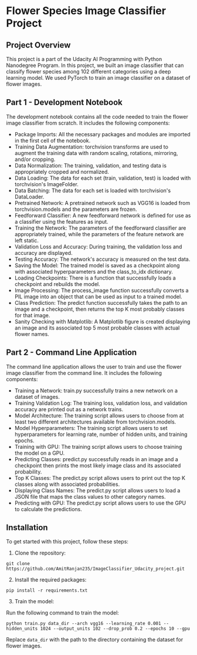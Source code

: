 <h1>Flower Species Image Classifier Project</h1>
<h2>Project Overview</h2>
<p>This project is a part of the Udacity AI Programming with Python Nanodegree Program. In this project, we built an image classifier that can classify flower species among 102 different categories using a deep learning model. We used PyTorch to train an image classifier on a dataset of flower images.</p>

<h2>Part 1 - Development Notebook</h2>
<p>The development notebook contains all the code needed to train the flower image classifier from scratch. It includes the following components:</p>
<ul>
    <li>Package Imports: All the necessary packages and modules are imported in the first cell of the notebook.</li>
    <li>Training Data Augmentation: torchvision transforms are used to augment the training data with random scaling, rotations, mirroring, and/or cropping.</li>
    <li>Data Normalization: The training, validation, and testing data is appropriately cropped and normalized.</li>
    <li>Data Loading: The data for each set (train, validation, test) is loaded with torchvision's ImageFolder.</li>
    <li>Data Batching: The data for each set is loaded with torchvision's DataLoader.</li>
    <li>Pretrained Network: A pretrained network such as VGG16 is loaded from torchvision.models and the parameters are frozen.</li>
    <li>Feedforward Classifier: A new feedforward network is defined for use as a classifier using the features as input.</li>
    <li>Training the Network: The parameters of the feedforward classifier are appropriately trained, while the parameters of the feature network are left static.</li>
    <li>Validation Loss and Accuracy: During training, the validation loss and accuracy are displayed.</li>
    <li>Testing Accuracy: The network's accuracy is measured on the test data.</li>
    <li>Saving the Model: The trained model is saved as a checkpoint along with associated hyperparameters and the class_to_idx dictionary.</li>
    <li>Loading Checkpoints: There is a function that successfully loads a checkpoint and rebuilds the model.</li>
    <li>Image Processing: The process_image function successfully converts a PIL image into an object that can be used as input to a trained model.</li>
    <li>Class Prediction: The predict function successfully takes the path to an image and a checkpoint, then returns the top K most probably classes for that image.</li>
    <li>Sanity Checking with Matplotlib: A Matplotlib figure is created displaying an image and its associated top 5 most probable classes with actual flower names.</li>
</ul>
<h2>Part 2 - Command Line Application</h2>
<p>The command line application allows the user to train and use the flower image classifier from the command line. It includes the following components:</p>
<ul>
    <li>Training a Network: train.py successfully trains a new network on a dataset of images.</li>
    <li>Training Validation Log: The training loss, validation loss, and validation accuracy are printed out as a network trains.</li>
    <li>Model Architecture: The training script allows users to choose from at least two different architectures available from torchvision.models.</li>
    <li>Model Hyperparameters: The training script allows users to set hyperparameters for learning rate, number of hidden units, and training epochs.</li>
    <li>Training with GPU: The training script allows users to choose training the model on a GPU.</li>
    <li>Predicting Classes: predict.py successfully reads in an image and a checkpoint then prints the most likely image class and its associated probability.</li>
    <li>Top K Classes: The predict.py script allows users to print out the top K classes along with associated probabilities.</li>
    <li>Displaying Class Names: The predict.py script allows users to load a JSON file that maps the class values to other category names.</li>
    <li>Predicting with GPU: The predict.py script allows users to use the GPU to calculate the predictions.</li>
</ul>

<h2>Installation</h2> 
<div>
  <p>To get started with this project, follow these steps:</p>
  <ol>
    <li>Clone the repository:</li>
  </ol>
  <pre><code class="language-bash">git clone https://github.com/AmitRanjan235/ImageClassifier_Udacity_project.git</code></pre>
  <ol start="2">
    <li>Install the required packages:</li>
  </ol>
  <pre><code class="language-bash">pip install -r requirements.txt</code></pre>
  <ol start="3">
    <li>Train the model:</li>
  </ol>
  <p>Run the following command to train the model:</p>
  <pre><code class="language-bash">python train.py data_dir --arch vgg16 --learning_rate 0.001 --hidden_units 1024 --output_units 102 --drop_prob 0.2 --epochs 10 --gpu</code></pre>
  <p>Replace <code>data_dir</code> with the path to the directory containing the dataset for flower images.</p>
</div>
